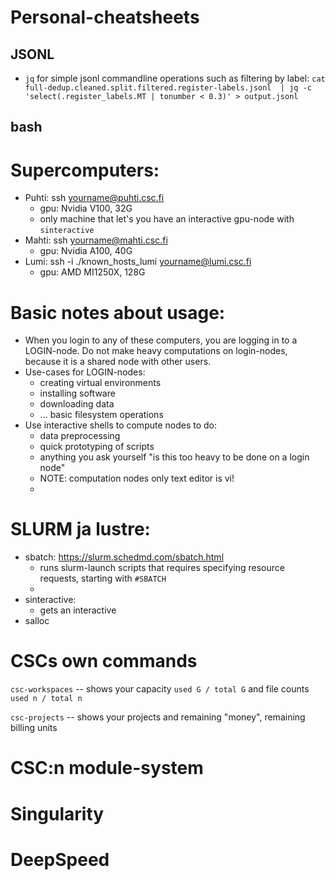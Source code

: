 # Personal-cheatsheets
## JSONL
* `jq` for simple jsonl commandline operations such as filtering by label: `cat full-dedup.cleaned.split.filtered.register-labels.jsonl  | jq -c 'select(.register_labels.MT | tonumber < 0.3)' > output.jsonl`

## bash

# Supercomputers:
- Puhti: ssh yourname@puhti.csc.fi 
  - gpu: Nvidia V100, 32G 
  - only machine that let's you have an interactive gpu-node with `sinteractive`
- Mahti: ssh yourname@mahti.csc.fi
  - gpu: Nvidia A100, 40G 
- Lumi: ssh -i ./known_hosts_lumi yourname@lumi.csc.fi  
  - gpu: AMD MI1250X, 128G

# Basic notes about usage:
- When you login to any of these computers, you are logging in to a LOGIN-node. Do not make heavy computations on login-nodes, because it is a shared node with other users. 
- Use-cases for LOGIN-nodes: 
  - creating virtual environments
  - installing software
  - downloading data
  - ... basic filesystem operations
- Use interactive shells to compute nodes to do:
  - data preprocessing 
  - quick prototyping of scripts
  - anything you ask yourself "is this too heavy to be done on a login node"
  - NOTE: computation nodes only text editor is vi!
  -
# SLURM ja lustre:

- sbatch: https://slurm.schedmd.com/sbatch.html
  - runs slurm-launch scripts that requires specifying resource requests, starting with `#SBATCH`
  - 
- sinteractive:
  - gets an interactive
- salloc


# CSCs own commands
`csc-workspaces` -- shows your capacity `used G / total G` and file counts `used n / total n`

`csc-projects` -- shows your projects and remaining "money", remaining billing units 

# CSC:n module-system

# Singularity

# DeepSpeed 



